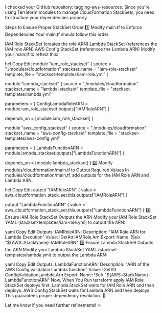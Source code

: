 I checked your GitHub repository: tagging-aws-resources. Since you're using Terraform modules to manage CloudFormation StackSets, you need to structure your dependencies properly.

Steps to Ensure Proper StackSet Order
1️⃣ Modify main.tf to Enforce Dependencies
Your main.tf should follow this order:

IAM Role StackSet (creates the role ARN)
Lambda StackSet (references the IAM role ARN)
AWS Config StackSet (references the Lambda ARN)
Modify your main.tf to reflect this:

hcl
Copy
Edit
module "iam_role_stackset" {
  source        = "./modules/cloudformation"
  stackset_name = "iam-role-stackset"
  template_file = "stackset-templates/iam-role.yml"
}

module "lambda_stackset" {
  source        = "./modules/cloudformation"
  stackset_name = "lambda-stackset"
  template_file = "stackset-templates/lambda.yml"
  
  parameters = {
    ConfigLambdaRoleARN = module.iam_role_stackset.outputs["IAMRoleARN"]
  }

  depends_on = [module.iam_role_stackset]
}

module "aws_config_stackset" {
  source        = "./modules/cloudformation"
  stackset_name = "aws-config-stackset"
  template_file = "stackset-templates/aws-config.yml"
  
  parameters = {
    LambdaFunctionARN = module.lambda_stackset.outputs["LambdaFunctionARN"]
  }

  depends_on = [module.lambda_stackset]
}
2️⃣ Modify modules/cloudformation/main.tf to Output Required Values
In modules/cloudformation/main.tf, add outputs for the IAM Role ARN and Lambda ARN.

hcl
Copy
Edit
output "IAMRoleARN" {
  value = aws_cloudformation_stack_set.this.outputs["IAMRoleARN"]
}

output "LambdaFunctionARN" {
  value = aws_cloudformation_stack_set.this.outputs["LambdaFunctionARN"]
}
3️⃣ Ensure IAM Role StackSet Outputs the ARN
Modify your IAM Role StackSet YAML (stackset-templates/iam-role.yml) to output the ARN:

yaml
Copy
Edit
Outputs:
  IAMRoleARN:
    Description: "IAM Role ARN for Lambda Execution"
    Value: !GetAtt IAMRole.Arn
    Export:
      Name: !Sub "${AWS::StackName}-IAMRoleARN"
4️⃣ Ensure Lambda StackSet Outputs the ARN
Modify your Lambda StackSet YAML (stackset-templates/lambda.yml) to output the Lambda ARN:

yaml
Copy
Edit
Outputs:
  LambdaFunctionARN:
    Description: "ARN of the AWS Config validation Lambda function"
    Value: !GetAtt ConfigValidationLambda.Arn
    Export:
      Name: !Sub "${AWS::StackName}-LambdaFunctionARN"
Now, When You Run terraform apply
IAM Role StackSet deploys first.
Lambda StackSet waits for IAM Role ARN and then deploys.
AWS Config StackSet waits for Lambda ARN and then deploys.
This guarantees proper dependency resolution. 🚀

Let me know if you need further refinements! 🔥
